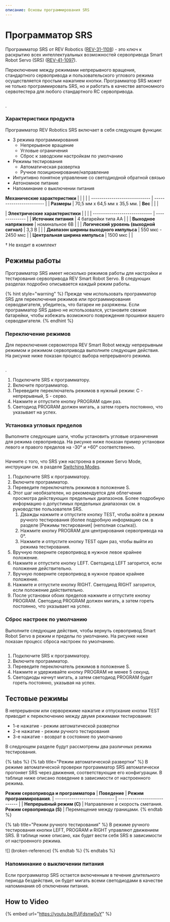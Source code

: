 ```yaml
---
описание: Основы программирования SRS
---
```


# Программатор SRS

Программатор SRS от REV Robotics ([REV-31-1108](https://www.revrobotics.com/rev-31-1108/)) - это ключ к раскрытию всех интеллектуальных возможностей сервопривода Smart Robot Servo (SRS) ([REV-41-1097](https://www.revrobotics.com/rev-41-1097/)).

Переключение между режимами непрерывного вращения, стандартного сервопривода и пользовательского углового режима осуществляется простым нажатием кнопки. Программатор SRS может не только программировать SRS, но и работать в качестве автономного сервотестера для любого стандартного RC сервопривода.

<figure><img src="https://2589213514-files.gitbook.io/~/files/v0/b/gitbook-legacy-files/o/assets%2F15mm%2F-M8WcLi6koTauMV2xJ63%2F-M8WdOZiJLaHBzbA2oeW%2F1.png?generation=1590776144189561&#x26;alt=media" alt=""><figcaption></figcaption></figure>.

### Характеристики продукта&#x20;

Программатор REV Robotics SRS включает в себя следующие функции:

* 3 режима программирования
  * Непрерывное вращение
  * Угловые ограничения
  * Сброс к заводским настройкам по умолчанию
* Режимы тестирования
  * Автоматическая развертка
  * Ручное позиционирование/направление
* Интуитивно понятное управление со светодиодной обратной связью
* Автономное питание
* Напоминание о выключении питания

**Механические характеристики** | | | |
| ----------------------------- | ------------------------ |
| **Размеры** | 70,5 мм x 64,5 мм x 35,5 мм.
| **Вес** | | |

| **Электрические характеристики** | | |
| ----------------------------- | -------------- |
| **Источник питания** | 4 батарейки типа AA | |
| **Выходное напряжение** | номинальное 6В | |
| **Логический уровень (выходной сигнал)** | 3,3 В | |
| **Диапазон ширины выходного импульса** | 550 мкс - 2450 мкс | |
**Центральная ширина импульса** | 1500 мкс | |

† Не входит в комплект

## Режимы работы&#x20;

Программатор SRS имеет несколько режимов работы для настройки и тестирования сервопривода REV Smart Robot Servo. В следующих разделах подробно описывается каждый режим работы.

{% hint style="warning" %}
Прежде чем использовать программатор SRS для переключения режимов или программирования серводвигателя, убедитесь, что батареи не разряжены. Если программатор SRS давно не использовался, установите свежие батарейки, чтобы избежать возможного повреждения прошивки вашего серводвигателя.&#x20;
{% endhint %}

### Переключение режимов

Для переключения сервомотора REV Smart Robot между непрерывным режимом и режимом сервопривода выполните следующие действия. На рисунке ниже показан процесс выбора непрерывного режима.

<figure><img src="https://2589213514-files.gitbook.io/~/files/v0/b/gitbook-legacy-files/o/assets%2F-M5yw0n8IneF5-9ybLjT%2F-M8WcLi6koTauMV2xJ63%2F-M8Wf8PNHBydvaPKp5Ax%2FScreenshot%20(25).png?alt=media&#x26;token=74baa009-be7d-4cde-9334-a68fd7beaa35" alt=""><figcaption></figcaption></figure>.

1. Подключите SRS к программатору.
2. Включите программатор.
3. Переведите переключатель режимов в нужный режим: C - непрерывный, S - серво.
4. Нажмите и отпустите кнопку PROGRAM один раз.
5. Светодиод PROGRAM должен мигать, а затем гореть постоянно, что указывает на успех.

### Установка угловых пределов&#x20;

Выполните следующие шаги, чтобы установить угловые ограничения для режима сервопривода. На рисунке ниже показан пример установки левого и правого пределов на -30° и +60° соответственно.

<figure><img src="https://2589213514-files.gitbook.io/~/files/v0/b/gitbook-legacy-files/o/assets%2F-M5yw0n8IneF5-9ybLjT%2F-MlCNxlQ-LJofBQhcpVW%2F-MlCO4tB8H8Yu0ojscjH%2FServo_Full_270_Range_And_Limits-01%20(1).png?alt=media&#x26;token=7a2475d6-978c-4c1e-bfa6-2ecbd2194372" alt=""><figcaption></figcaption></figure>

Начните с того, что SRS уже настроена в режиме Servo Mode, инструкции см. в разделе [Switching Modes](broken-reference).

1. Подключите SRS к программатору.
2. Включите программатор.
3. Переведите переключатель режимов в положение S.
4. Этот шаг необязателен, но рекомендуется для облегчения просмотра действующих предельных диапазонов. Более подробную информацию о допустимых предельных диапазонах см. в руководстве пользователя SRS.
   1. Дважды нажмите и отпустите кнопку TEST, чтобы войти в режим ручного тестирования (более подробную информацию см. в разделе [Режимы тестирования] (неполная ссылка)).
   2. Нажмите кнопку PROGRAM для центрирования сервопривода на 0°.
   3. Нажмите и отпустите кнопку TEST один раз, чтобы выйти из режима тестирования.
5. Вручную поверните сервопривод в нужное левое крайнее положение.
6. Нажмите и отпустите кнопку LEFT. Светодиод LEFT загорится, если положение действительно.
7. Вручную поверните сервопривод в нужное правое крайнее положение.
8. Нажмите и отпустите кнопку RIGHT. Светодиод RIGHT загорится, если положение действительно.
9. После установки обоих пределов нажмите и отпустите кнопку PROGRAM. Светодиод PROGRAM должен мигать, а затем гореть постоянно, что указывает на успех.

### Сброс настроек по умолчанию&#x20;

Выполните следующие действия, чтобы вернуть сервопривод Smart Robot Servo в режим и пределы по умолчанию. На рисунке ниже показан процесс сброса настроек по умолчанию.

<figure><img src="https://2589213514-files.gitbook.io/~/files/v0/b/gitbook-legacy-files/o/assets%2F-M5yw0n8IneF5-9ybLjT%2F-MlCNxlQ-LJofBQhcpVW%2F-MlCO9d65k3icfZQy7og%2FServo_270_Range_Full_Green-01.png?alt=media&#x26;token=864f82de-bf70-4fde-acef-28119fa689d8" alt=""><figcaption></figcaption></figure>

1. Подключите SRS к программатору.
2. Включите программатор.
3. Переведите переключатель режимов в положение S.
4. Нажмите и удерживайте кнопку PROGRAM не менее 5 секунд.
5. Светодиоды начнут мигать, а затем светодиод PROGRAM будет гореть постоянно, указывая на успех.

## Тестовые режимы&#x20;

В непрерывном или серворежиме нажатие и отпускание кнопки TEST приводит к переключению между двумя режимами тестирования:

* 1-е нажатие - режим автоматической развертки
* 2-е нажатие - режим ручного тестирования
* 3-е нажатие - возврат в состояние по умолчанию

В следующем разделе будут рассмотрены два различных режима тестирования.

{% tabs %}
{% tab title="Режим автоматической развертки" %}
В режиме автоматической проверки программатор SRS автоматически прогоняет SRS через движения, соответствующие его конфигурации. В таблице ниже описано поведение в зависимости от настроенного режима.

**Режим сервопривода и программатора** | **Поведение** | **Режим программирования**.
| ----------------------------- | ---------------------------- |
| **Непрерывный режим (C)** | Направление и скорость сметания.
**Режим сервопривода (S)** | Перемещение между границами.
{% endtab %}

{% tab title="Режим ручного тестирования" %}
В режиме ручного тестирования кнопки LEFT, PROGRAM и RIGHT управляют движением SRS. В таблице ниже описано, как будет вести себя SRS в зависимости от настроенного режима.

![] (broken-reference)
{% endtab %}
{% endtabs %}

### Напоминание о выключении питания

Если программатор SRS остается включенным в течение длительного периода бездействия, он будет мигать всеми светодиодами в качестве напоминания об отключении питания.

## How to Video

{% embed url="https://youtu.be/PJjFdsnw0uY" %}

